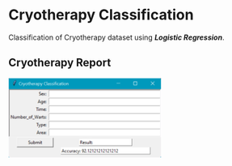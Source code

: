 # Cryotherapy Classification
Classification of Cryotherapy dataset using ***Logistic Regression***.
<br>
## Cryotherapy Report ##
<img src="https://github.com/SaiSwarup27/Cryotherapy-Classification/blob/master/images/Cryotherapy_report.png " width=60% height=40%/>

